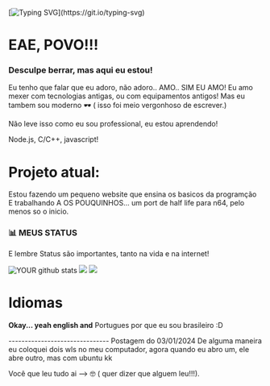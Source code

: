 [![Typing SVG](https://readme-typing-svg.demolab.com?font=&weight=600&size=19&duration=500&pause=1000&color=0FF700&background=000000&vCenter=true&random=false&width=435&lines=JOAON64DEV;Fazendo+mundo+melhor..+com+coisas+inuteis!)](https://git.io/typing-svg)

# EAE, POVO!!!
### Desculpe berrar, mas aqui eu estou!

Eu tenho que falar que eu adoro, não adoro.. AMO.. SIM EU AMO! Eu amo mexer com tecnologias antigas, ou com equipamentos antigos!
Mas eu tambem sou moderno 🕶️ ( isso foi meio vergonhoso de escrever.) 

Não leve isso como eu sou professional, eu estou aprendendo!

Node.js, C/C++, javascript!

# Projeto atual:
Estou fazendo um pequeno website que ensina os basicos da programção
E trabalhando A OS POUQUINHOS... um port de half life para n64, pelo menos so o inicio.

### 📊 MEUS STATUS
E lembre Status são importantes, tanto na vida e na internet! 

![YOUR github stats](https://github-readme-stats.vercel.app/api?username=JaoN64dev)
![](https://github-readme-streak-stats.herokuapp.com/?user=JaoN64dev)
![](lineBar.png)

# Idiomas
**Okay... yeah english and** Portugues por que eu sou brasileiro :D

------------------------------- Postagem do 03/01/2024
De alguma maneira eu coloquei dois wls no meu computador, agora quando eu abro um, ele abre outro, mas com ubuntu kk


Você que leu tudo ai --> 🤓 ( quer dizer que alguem leu!!!).
